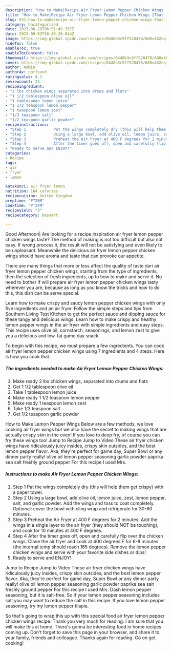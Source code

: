 ```yaml
---
description: "How to Make|Recipe Air Fryer Lemon Pepper Chicken Wings {That is Delicious"
title: "How to Make|Recipe Air Fryer Lemon Pepper Chicken Wings {That is Delicious"
slug: 931-how-to-makerecipe-air-fryer-lemon-pepper-chicken-wings-that-is-delicious
category: Uncategorized
date: 2023-06-28T06:51:49.357Z
date: 2023-09-03T16:48:26.044Z
image: https://img-global.cpcdn.com/recipes/0448b3c9ff520478/680x482cq70/air-fryer-lemon-pepper-chicken-wings-recipe-main-photo.jpg
hideToc: false
enableToc: true
enableTocContent: false
thumbnail: https://img-global.cpcdn.com/recipes/0448b3c9ff520478/680x482cq70/air-fryer-lemon-pepper-chicken-wings-recipe-main-photo.jpg
cover: https://img-global.cpcdn.com/recipes/0448b3c9ff520478/680x482cq70/air-fryer-lemon-pepper-chicken-wings-recipe-main-photo.jpg
author: Admin
authorAv: notfound
ratingvalue: 4.1
reviewcount: 24
recipeingredient:
- "2 lbs chicken wings separated into drums and flats"
- "1 1/2 tablespoon olive oil"
- "1 tablespoon lemon juice"
- "1 1/2 teaspoon lemon pepper"
- "1 teaspoon lemon zest"
- "1/3 teaspoon salt"
- "1/2 teaspoon garlic powder"
recipeinstructions:
- "Step 1            Pat the wings completely dry (this will help them get crispy) with a paper towel."
- "Step 2            Using a large bowl, add olive oil, lemon juice, zest, lemon pepper, salt, and garlic powder. Add the wings and toss to coat completely. Optional: cover the bowl with cling wrap and refrigerate for 30-60 minutes."
- "Step 3            Preheat the Air Fryer at 400 F degrees for 2 minutes. Add the wings in a single layer to the air fryer (they should NOT be touching), and cook for 10 minutes at 400 F degrees."
- "Step 4            After the timer goes off, open and carefully flip over the chicken wings. Close the air fryer and cook at 400 degrees F for 6-8 minutes (the internal temp should reach 165 degrees). Remove the lemon pepper chicken wings and serve with your favorite side dishes or dips!"
- "Ready to serve and ENJOY!"
categories:
- Recipe
tags:
- air
- fryer
- lemon

katakunci: air fryer lemon 
nutrition: 164 calories
recipecuisine: United Kingdom
preptime: "PT20M"
cooktime: "PT34M"
recipeyield: "3"
recipecategory: Dessert

---
```



Good Afternoon| Are looking for a recipe inspiration air fryer lemon pepper chicken wings taste? The method of making is not too difficult but also not easy. If wrong process it, the result will not be satisfying and even likely to be unpleasant. Meanwhile the delicious air fryer lemon pepper chicken wings should have aroma and taste that can provoke our appetite.






There are many things that more or less affect the quality of taste dari air fryer lemon pepper chicken wings, starting from the type of ingredients, then the selection of fresh ingredients, up to how to make and serve it. No need to bother if will prepare air fryer lemon pepper chicken wings tasty wherever you are, because as long as you know the tricks and how to do this, this dish can be serve special.


Learn how to make crispy and saucy lemon pepper chicken wings with only five ingredients and an air fryer. Follow the simple steps and tips from Southern Living Test Kitchen to get the perfect sauce and dipping sauce for these tangy and delicious wings. Learn how to make crispy and healthy lemon pepper wings in the air fryer with simple ingredients and easy steps. This recipe uses olive oil, cornstarch, seasonings, and lemon zest to give you a delicious and low-fat game day snack.


To begin with this recipe, we must prepare a few ingredients. You can cook air fryer lemon pepper chicken wings using 7 ingredients and 4 steps. Here is how you cook that.

<!--inarticleads1-->

##### The ingredients needed to make Air Fryer Lemon Pepper Chicken Wings:

1. Make ready 2 lbs chicken wings, separated into drums and flats
1. Get 1 1/2 tablespoon olive oil
1. Take 1 tablespoon lemon juice
1. Make ready 1 1/2 teaspoon lemon pepper
1. Make ready 1 teaspoon lemon zest
1. Take 1/3 teaspoon salt
1. Get 1/2 teaspoon garlic powder


How to Make Lemon Pepper Wings Below are a few methods, we love cooking air fryer wings but we also have the secret to making wings that are actually crispy skin in the oven! If you love to deep fry, of course you can fry these wings too! Jump to Recipe Jump to Video These air fryer chicken wings have ridiculously juicy insides, crispy skin outsides, and the best lemon pepper flavor. Aka, they&#39;re perfect for game day, Super Bowl or any dinner party really! olive oil lemon pepper seasoning garlic powder paprika sea salt freshly ground pepper For this recipe I used Mrs. 

<!--inarticleads2-->

##### Instructions to make Air Fryer Lemon Pepper Chicken Wings:

1. Step 1            Pat the wings completely dry (this will help them get crispy) with a paper towel.
1. Step 2            Using a large bowl, add olive oil, lemon juice, zest, lemon pepper, salt, and garlic powder. Add the wings and toss to coat completely. Optional: cover the bowl with cling wrap and refrigerate for 30-60 minutes.
1. Step 3            Preheat the Air Fryer at 400 F degrees for 2 minutes. Add the wings in a single layer to the air fryer (they should NOT be touching), and cook for 10 minutes at 400 F degrees.
1. Step 4            After the timer goes off, open and carefully flip over the chicken wings. Close the air fryer and cook at 400 degrees F for 6-8 minutes (the internal temp should reach 165 degrees). Remove the lemon pepper chicken wings and serve with your favorite side dishes or dips!
1. Ready to serve and ENJOY!

Jump to Recipe Jump to Video These air fryer chicken wings have ridiculously juicy insides, crispy skin outsides, and the best lemon pepper flavor. Aka, they&#39;re perfect for game day, Super Bowl or any dinner party really! olive oil lemon pepper seasoning garlic powder paprika sea salt freshly ground pepper For this recipe I used Mrs. Dash lemon pepper seasoning, but it is salt-free. So if your lemon pepper seasoning includes salt you may want to reduce the salt in this recipe. If you love lemon pepper seasoning, try my lemon pepper tilapia. 

So that's going to wrap this up with this special food air fryer lemon pepper chicken wings recipe. Thank you very much for reading. I am sure that you will make this at home. There's gonna be interesting food in home recipes coming up. Don't forget to save this page in your browser, and share it to your family, friends and colleague. Thanks again for reading. Go on get cooking!
